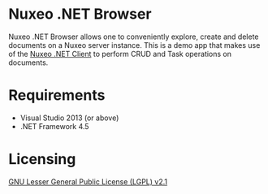 # Nuxeo .NET Browser

Nuxeo .NET Browser allows one to conveniently explore, create and delete documents on a Nuxeo server instance. This is a demo app that makes use of the [Nuxeo .NET Client](https://github.com/nuxeo/nuxeo-dotnet-client) to perform CRUD and Task operations on documents.

# Requirements

* Visual Studio 2013 (or above)
* .NET Framework 4.5

# Licensing

[GNU Lesser General Public License (LGPL) v2.1](http://www.gnu.org/licenses/lgpl-2.1.html)

